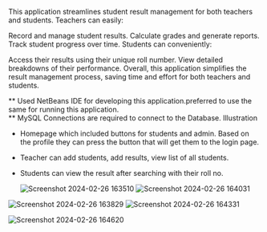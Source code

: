 This application streamlines student result management for both teachers and students. Teachers can easily:

Record and manage student results.
Calculate grades and generate reports.
Track student progress over time.
Students can conveniently:

Access their results using their unique roll number.
View detailed breakdowns of their performance.
Overall, this application simplifies the result management process, saving time and effort for both teachers and students.

** Used NetBeans IDE for developing this application.preferred to use the same for running this application.                  
** MySQL Connections are required to connect to the Database.
Illustration
- Homepage which included buttons for students and admin. Based on the profile they can press the button that will get them to the login page.
- Teacher can add students, add results, view list of all students.
- Students can view the result after searching with their roll no.
  
  ![Screenshot 2024-02-26 163510](https://github.com/nithish071/Student-Result-Application/assets/90445187/600ec2be-ee30-49e8-8910-f78558df83d1) ![Screenshot 2024-02-26 164031](https://github.com/nithish071/Student-Result-Application/assets/90445187/1674698c-33ec-4785-bf70-8b7a4e02b4e4)

![Screenshot 2024-02-26 163829](https://github.com/nithish071/Student-Result-Application/assets/90445187/08581ff9-3441-4919-a045-34046237e3d0)         ![Screenshot 2024-02-26 164331](https://github.com/nithish071/Student-Result-Application/assets/90445187/2a9cce45-2f23-4f93-bdd0-058e5d0e0765)

![Screenshot 2024-02-26 164620](https://github.com/nithish071/Student-Result-Application/assets/90445187/63623f32-7bc0-482e-b7ba-1273f6880931)
